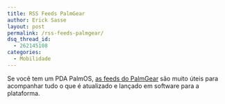 ```yaml
---
title: RSS Feeds PalmGear
author: Erick Sasse
layout: post
permalink: /rss-feeds-palmgear/
dsq_thread_id:
  - 262145108
categories:
  - Mobilidade
---
```

Se voc&ecirc; tem um PDA PalmOS, [as feeds do PalmGear][1] s&atilde;o muito &uacute;teis para acompanhar tudo o que &eacute; atualizado e lan&ccedil;ado em software para a plataforma.

 [1]: http://www.palmgear.com/index.cfm?fuseaction=news.rss&#038;PartnerREF=PG041305&#038;siteid=1